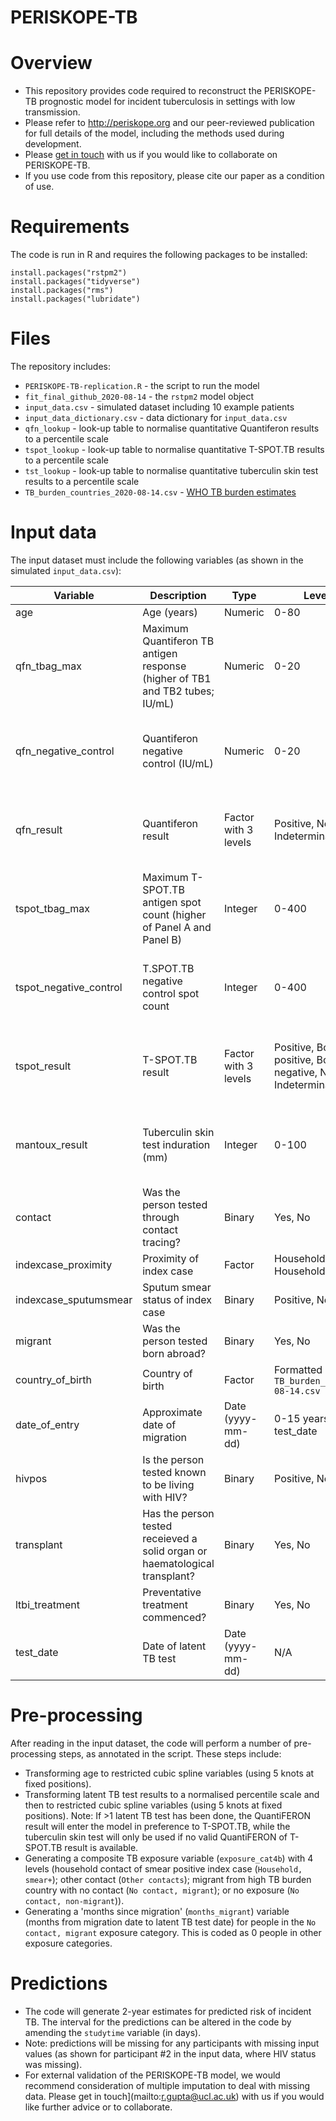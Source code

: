 # PERISKOPE-TB

# Overview

- This repository provides code required to reconstruct the PERISKOPE-TB prognostic model for incident tuberculosis in settings with low transmission. 
- Please refer to http://periskope.org and our peer-reviewed publication for full details of the model, including the methods used during development.
- Please [get in touch](mailto:r.gupta@ucl.ac.uk) with us if you would like to collaborate on PERISKOPE-TB. 
- If you use code from this repository, please cite our paper as a condition of use.

# Requirements

The code is run in R and requires the following packages to be installed:

```
install.packages("rstpm2")
install.packages("tidyverse")
install.packages("rms")
install.packages("lubridate")
```

# Files

The repository includes:
- `PERISKOPE-TB-replication.R` - the script to run the model
- `fit_final_github_2020-08-14` - the `rstpm2` model object
- `input_data.csv` - simulated dataset including 10 example patients
- `input_data_dictionary.csv` - data dictionary for `input_data.csv`
- `qfn_lookup` - look-up table to normalise quantitative Quantiferon results to a percentile scale
- `tspot_lookup` - look-up table to normalise quantitative T-SPOT.TB results to a percentile scale
- `tst_lookup` - look-up table to normalise quantitative tuberculin skin test results to a percentile scale
- `TB_burden_countries_2020-08-14.csv` - [WHO TB burden estimates](https://www.who.int/tb/country/data/download/en/)

# Input data

The input dataset must include the following variables (as shown in the simulated `input_data.csv`):

| Variable               | Description                                                                    | Type                 | Levels / range                                                                | Required?                                                     |
|------------------------|--------------------------------------------------------------------------------|----------------------|-------------------------------------------------------------------------------|---------------------------------------------------------------|
| age                    | Age (years)                                                                    | Numeric              | 0-80                                                                          | Yes                                                           |
| qfn_tbag_max           | Maximum Quantiferon TB antigen response (higher of TB1 and TB2 tubes; IU/mL) | Numeric              | 0-20                                                                          | One valid quantitative or binary test result must be provided |
| qfn_negative_control   | Quantiferon negative control (IU/mL)                                        | Numeric              | 0-20                                                                          | One valid quantitative or binary test result must be provided |
| qfn_result             | Quantiferon result                                                             | Factor with 3 levels | Positive, Negative, Indeterminate                                             | One valid quantitative or binary test result must be provided |
| tspot_tbag_max         | Maximum T-SPOT.TB antigen spot count (higher of Panel A and Panel B)         | Integer              | 0-400                                                                         | One valid quantitative or binary test result must be provided |
| tspot_negative_control | T.SPOT.TB negative control spot count                                          | Integer              | 0-400                                                                         | One valid quantitative or binary test result must be provided |
| tspot_result           | T-SPOT.TB result                                                               | Factor with 3 levels | Positive, Borderline positive, Borderline negative, Negative,   Indeterminate | One valid quantitative or binary test result must be provided |
| mantoux_result         | Tuberculin skin test induration (mm)                                           | Integer              | 0-100                                                                         | One valid quantitative or binary test result must be provided |
| contact                | Was the person tested through contact tracing?                                 | Binary               | Yes, No                                                                       | Yes                                                           |
| indexcase_proximity    | Proximity of index case                                                        | Factor               | Household, Non-Household                                                      | For contacts                                                  |
| indexcase_sputumsmear  | Sputum smear status of index case                                              | Binary               | Positive, Negative                                                            | For contacts                                                  |
| migrant                | Was the person tested born abroad?                                             | Binary               | Yes, No                                                                       | For non-contacts                                              |
| country_of_birth       | Country of birth                                                               | Factor               | Formatted as per `TB_burden_countries_2020-08-14.csv`                                        | For migrants                                                  |
| date_of_entry          | Approximate date of migration                                                  | Date (yyyy-mm-dd)    | 0-15 years prior to test_date                                                 | For migrants                                                  |
| hivpos                 | Is the person tested known to be living with HIV?                              | Binary               | Positive, Negative                                                            | Yes                                                           |
| transplant             | Has the person tested receieved a solid organ or haematological transplant?  | Binary               | Yes, No                                                                       | Yes                                                           |
| ltbi_treatment         | Preventative treatment commenced?                                              | Binary               | Yes, No                                                                       | Yes                                                           |
| test_date              | Date of latent TB test                                                         | Date (yyyy-mm-dd)    | N/A                                                                           | Yes                                                           |

# Pre-processing

After reading in the input dataset, the code will perform a number of pre-processing steps, as annotated in the script. These steps include:

- Transforming age to restricted cubic spline variables (using 5 knots at fixed positions).
- Transforming latent TB test results to a normalised percentile scale and then to restricted cubic spline variables (using 5 knots at fixed positions). Note: If >1 latent TB test has been done, the QuantiFERON result will enter the model in preference to T-SPOT.TB, while the tuberculin skin test will only be used if no valid QuantiFERON of T-SPOT.TB result is available.
- Generating a composite TB exposure variable (`exposure_cat4b`) with 4 levels (household contact of smear positive index case (`Household, smear+`); other contact (`Other contacts`); migrant from high TB burden country with no contact (`No contact, migrant`); or no exposure (`No contact, non-migrant`)).
- Generating a 'months since migration' (`months_migrant`) variable (months from migration date to latent TB test date) for people in the `No contact, migrant` exposure category. This is coded as 0 people in other exposure categories.

# Predictions

- The code will generate 2-year estimates for predicted risk of incident TB. The interval for the predictions can be altered in the code by amending the `studytime` variable (in days).  
- Note: predictions will be missing for any participants with missing input values (as shown for participant #2 in the input data, where HIV status was missing).
- For external validation of the PERISKOPE-TB model, we would recommend consideration of multiple imputation to deal with missing data. Please get in touch](mailto:r.gupta@ucl.ac.uk) with us if you would like further advice or to collaborate. 
